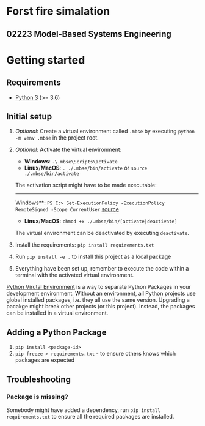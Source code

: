 # Forst fire simalation

## 02223 Model-Based Systems Engineering

# Getting started

## Requirements

* [Python 3](https://www.python.org/downloads/) (>= 3.6)

## Initial setup

1. _Optional_: Create a virtual environment called `.mbse` by executing `python -m venv .mbse` in the project root.
2. _Optional_: Activate the virtual environment:
    * **Windows**: `.\.mbse\Scripts\activate`
    * **Linux**/**MacOS**: `. ./.mbse/bin/activate` or `source ./.mbse/bin/activate`

   The activation script might have to be made executable:
    * **
      Windows**: `PS C:> Set-ExecutionPolicy -ExecutionPolicy RemoteSigned -Scope CurrentUser` [source](https://docs.python.org/3/library/venv.html#venv-def)
    * **Linux**/**MacOS**: `chmod +x ./.mbse/bin/[activate|deactivate]`

   The virtual environment can be deactivated by executing `deactivate`.
3. Install the requirements: `pip install requirements.txt`
4. Run `pip install -e .` to install this project as a local package
5. Everything have been set up, remember to execute the code within a terminal with the activated virtual environment.

[Python Virutal Environment](https://docs.python.org/3/library/venv.html) is a way to separate Python Packages in your
development environment. Without an environment, all Python projects use global installed packages, i.e. they all use
the same version. Upgrading a pacakge might break other projects (or this project). Instead, the packages can be
installed in a virtual environment.

## Adding a Python Package

1. `pip install <package-id>`
2. `pip freeze > requirements.txt` - to ensure others knows which packages are expected

## Troubleshooting

### Package is missing?

Somebody might have added a dependency, run `pip install requirements.txt` to ensure all the required packages are
installed.